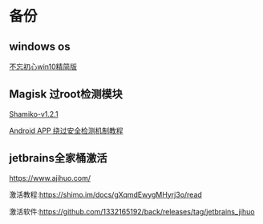 # 备份
## windows os
[不忘初心win10精简版](http:?/baidu.com)
## Magisk 过root检测模块

[Shamiko-v1.2.1](https://github.com/1332165192/back/releases/tag/Shamiko-v1.2.1-383-back)

[Android APP 绕过安全检测机制教程](https://xz.aliyun.com/t/12858?time__1311=GqGxuDcDRD9AitD%2FYriQGkQjdGIhS3wu0bD)

## jetbrains全家桶激活

https://www.ajihuo.com/

激活教程:https://shimo.im/docs/gXqmdEwygMHyrj3o/read

激活软件:https://github.com/1332165192/back/releases/tag/jetbrains_jihuo


